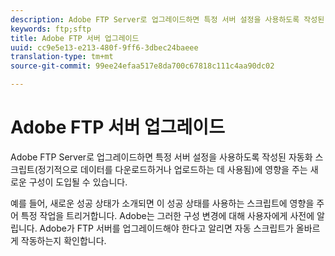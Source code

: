 ```yaml
---
description: Adobe FTP Server로 업그레이드하면 특정 서버 설정을 사용하도록 작성된 자동화 스크립트(정기적으로 데이터를 다운로드하거나 업로드하는 데 사용됨)에 영향을 주는 새로운 구성이 도입될 수 있습니다.
keywords: ftp;sftp
title: Adobe FTP 서버 업그레이드
uuid: cc9e5e13-e213-480f-9ff6-3dbec24baeee
translation-type: tm+mt
source-git-commit: 99ee24efaa517e8da700c67818c111c4aa90dc02

---
```



# Adobe FTP 서버 업그레이드

Adobe FTP Server로 업그레이드하면 특정 서버 설정을 사용하도록 작성된 자동화 스크립트(정기적으로 데이터를 다운로드하거나 업로드하는 데 사용됨)에 영향을 주는 새로운 구성이 도입될 수 있습니다.

예를 들어, 새로운 성공 상태가 소개되면 이 성공 상태를 사용하는 스크립트에 영향을 주어 특정 작업을 트리거합니다. Adobe는 그러한 구성 변경에 대해 사용자에게 사전에 알립니다. Adobe가 FTP 서버를 업그레이드해야 한다고 알리면 자동 스크립트가 올바르게 작동하는지 확인합니다.
